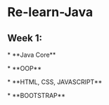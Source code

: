 # Re-learn-Java
## Week 1:
<p>* **Java Core**</p>
<p>* **OOP**<p>
<p>* **HTML, CSS, JAVASCRIPT** </p>
<p>* **BOOTSTRAP**</p>
